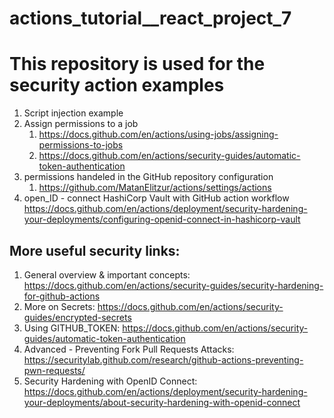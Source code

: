 # actions_tutorial__react_project_7
# This repository is used for the security action examples
1. Script injection example
2. Assign permissions to a job 
   1. https://docs.github.com/en/actions/using-jobs/assigning-permissions-to-jobs 
   2. https://docs.github.com/en/actions/security-guides/automatic-token-authentication
3. permissions handeled in the GitHub repository configuration
   1. https://github.com/MatanElitzur/actions/settings/actions
4. open_ID - connect HashiCorp Vault with GitHub action workflow
   https://docs.github.com/en/actions/deployment/security-hardening-your-deployments/configuring-openid-connect-in-hashicorp-vault

## More useful security links:
1. General overview & important concepts: https://docs.github.com/en/actions/security-guides/security-hardening-for-github-actions
2. More on Secrets: https://docs.github.com/en/actions/security-guides/encrypted-secrets
3. Using GITHUB_TOKEN: https://docs.github.com/en/actions/security-guides/automatic-token-authentication
4. Advanced - Preventing Fork Pull Requests Attacks: https://securitylab.github.com/research/github-actions-preventing-pwn-requests/
5. Security Hardening with OpenID Connect: https://docs.github.com/en/actions/deployment/security-hardening-your-deployments/about-security-hardening-with-openid-connect